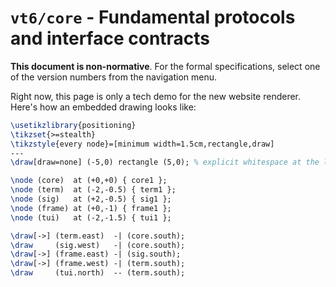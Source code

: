 # `vt6/core` - Fundamental protocols and interface contracts

**This document is non-normative**. For the formal specifications, select one of the version numbers from the navigation menu.

Right now, this page is only a tech demo for the new website renderer.
Here's how an embedded drawing looks like:

```tikz
\usetikzlibrary{positioning}
\tikzset{>=stealth}
\tikzstyle{every node}=[minimum width=1.5cm,rectangle,draw]
---
\draw[draw=none] (-5,0) rectangle (5,0); % explicit whitespace at the left/right

\node (core)  at (+0,+0) { core1 };
\node (term)  at (-2,-0.5) { term1 };
\node (sig)   at (+2,-0.5) { sig1 };
\node (frame) at (+0,-1) { frame1 };
\node (tui)   at (-2,-1.5) { tui1 };

\draw[->] (term.east)  -| (core.south);
\draw     (sig.west)   -| (core.south);
\draw[->] (frame.east) -| (sig.south);
\draw[->] (frame.west) -| (term.south);
\draw     (tui.north)  -- (term.south);
```
